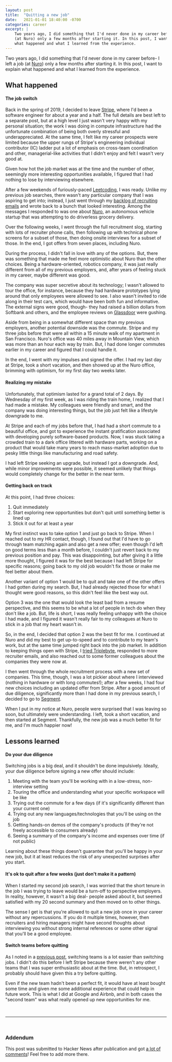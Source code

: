 ```yaml
---
layout: post
title:  "Quitting a new job"
date:   2021-01-01 18:40:00 -0700
categories: career
excerpt: |
    Two years ago, I did something that I'd never done in my career before- I left a job
    (at Nuro) only a few months after starting it. In this post, I want to explain
    what happened and what I learned from the experience.
---
```


Two years ago, I did something that I'd never done in my career before- I left a job
(at [Nuro](https://nuro.ai)) only a few months after starting it. In this post, I want to explain
what happened and what I learned from the experience.

## What happened

#### The job switch

Back in the spring of 2019, I decided to leave [Stripe](https://www.stripe.com), where I'd
been a software engineer for about a year and a half. The full details are best left
to a separate post, but at a high level I just wasn't very happy with my personal situation; the
work I was doing in compute infrastructure had the unfortunate combination of being both
overly stressful and underappreciated. At the same time, I felt like my career prospects
were limited because the upper rungs of Stripe's engineering individual contributor (IC) ladder put
a lot of emphasis on cross-team coordination and other, managerial-like activities that I didn't
enjoy and felt I wasn't very good at.

Given how hot the job market was at the time and the number of other, seemingly more interesting
opportunities available, I figured that I had nothing to lose by interviewing elsewhere.

After a few weekends of furiously-paced [Leetcoding](/blog/master-coding-interviews), I was ready.
Unlike my previous job searches, there wasn't any particular company that I was aspiring
to get into; instead, I just went through my [backlog of recruiting emails](/blog/six-years-of-emails)
and wrote back to a bunch that looked interesting. Among the messages I responded to was one
about [Nuro](https://nuro.ai), an autonomous vehicle startup that was attempting to do driverless
grocery delivery.

Over the following weeks, I went through the full recruitment slog, starting with lots of
recruiter phone calls, then following up with technical phone screens for a subset of
those, then doing onsite interviews for a subset of those. In the end, I got offers from seven
places, including Nuro.

During the process, I didn't fall in love with any of the options. But, there
was something that made me feel more optimistic about Nuro than the other choices. Being a
hardware-oriented, robotics company, it was just really different from all of my previous employers,
and, after years of feeling stuck in my career, maybe different was good.

The company was super secretive about its technology; I wasn't allowed to tour the office, for
instance, because they had hardware prototypes lying around that only employees were allowed to
see. I also wasn't invited to ride along in their test cars, which would have been both fun and
informative. The external signs were good, though- they had raised a billion dollars from Softbank
and others, and the employee reviews on [Glassdoor](https://www.glassdoor.com) were gushing.

Aside from being in a somewhat different space than my previous employers, another potential
downside was the commute. Stripe and my three jobs before that were all within a 15 minute walk
of my apartment in San Francisco. Nuro's office was 40 miles away in Mountain View, which was
more than an hour each way by train. But, I had done longer commutes earlier in my career and figured
that I could handle it.

In the end, I went with my impulses and signed the offer. I had my last day at Stripe, took a short
vacation, and then showed up at the Nuro office, brimming with optimism, for my first day two weeks
later.

#### Realizing my mistake

Unfortunately, that optimism lasted for a grand total of 2 days. By Wednesday of my first week,
as I was riding the train home, I realized that I had made a mistake. My colleagues were
friendly and smart, and the company was doing interesting things, but the job just felt like a
lifestyle downgrade to me.

At Stripe and each of my jobs before that, I had had a short commute to a beautiful office, and
got to experience the instant gratification associated with developing purely software-based
products. Now, I was stuck taking a crowded train to a dark office littered with hardware parts,
working on a product that would take many years to reach mass-market adoption due to pesky little
things like manufacturing and road safety.

I had left Stripe seeking an upgrade, but instead I got a downgrade. And, while minor improvements
were possible, it seemed unlikely that things would completely change for the better in the near
term.

#### Getting back on track

At this point, I had three choices:

1. Quit immediately
2. Start exploring new opportunities but don't quit until something better is lined up
3. Stick it out for at least a year

My first instinct was to take option 1 and just go back to Stripe. When I reached out to my HR
contact, though, I found out that I'd have to go through team matching again and also get a new
offer; even though I'd left on good terms less than a month before, I couldn't just revert back to
my previous position and pay. This was disappointing, but after giving it a little more thought,
I figured it was for the best because I had left Stripe for specific reasons; going back
to my old job wouldn't fix those or make me feel better about them.

Another variant of option 1 would be to quit and take one of the other offers I had gotten
during my search. But, I had already rejected those for what I thought were good reasons,
so this didn't feel like the best way out.

Option 3 was the one that would look the least bad from a resume perspective, and this seems to be
what a lot of people in tech do when they don't like a job. But, life is short, I was really feeling
unhappy with the choice I had made, and I figured it wasn't really fair to my colleagues at Nuro to
stick in a job that my heart wasn't in.

So, in the end, I decided that option 2 was the best fit for me. I continued at Nuro and did my best
to get up-to-speed and to contribute to my team's work, but at the same time jumped right back
into the job market. In addition to keeping things open with Stripe, I
[tried Triplebyte](/blog/triplebyte-review), responded to more recruiter emails, and also
reached out to some former colleagues about the companies they were now at.

I then went through the whole recruitment process with a new set of companies. This time,
though, I was a lot pickier about where I interviewed (nothing in hardware or with long commutes!);
after a few weeks, I had four new choices including an updated offer from Stripe. After
a good amount of due diligence, significantly more than I had done in my previous search, I
decided to go to [Segment](https://segment.com).

When I put in my notice at Nuro, people were surprised that I was leaving so soon, but ultimately
were understanding. I left, took a short vacation, and then started at Segment. Thankfully,
the new job was a much better fit for me, and I'm much happier now!

## Lessons learned

#### Do your due diligence

Switching jobs is a big deal, and it shouldn't be done impulsively. Ideally, your due
diligence before signing a new offer should include:

1. Meeting with the team you'll be working with in a low-stress, non-interview setting
2. Touring the office and understanding what your specific workspace will be like
3. Trying out the commute for a few days (if it's significantly different than your current one)
4. Trying out any new languages/technologies that you'll be using on the job
5. Getting hands-on demos of the company's products (if they're not freely accessible to consumers
  already)
6. Seeing a summary of the company's income and expenses over time (if not public)

Learning about these things doesn't guarantee that you'll be happy in your new job, but it
at least reduces the risk of any unexpected surprises after you start.

#### It's ok to quit after a few weeks (just don't make it a pattern)

When I started my second job search, I was worried that the short
tenure in the job I was trying to leave would be a turn-off to perspective employers. In reality,
however, it wasn't a big deal- people asked about it, but seemed satisfied with my 20 second
summary and then moved on to other things.

The sense I get is that you're allowed to quit a new job once in your career without any
repercussions. If you do it multiple times, however, then recruiters and hiring managers might
have second thoughts about interviewing you without strong internal references or some other signal
that you'll be a good employee.

#### Switch teams before quitting

As I noted in a [previous post](/blog/leaving-a-job), switching teams is a lot easier than
switching jobs. I didn't do this before I left Stripe because there weren't any other teams that I
was super enthusiastic about at the time. But, in retrospect, I probably should have given this a
try before quitting.

Even if the new team hadn't been a perfect fit, it would have at least bought some time and given
me some additional experience that could help in future work. This is what I did at Google
and Airbnb, and in both cases the "second team" was what really opened up new opportunities for me.

<br/>

---

<br/>

### Addendum

This post was submitted to Hacker News after publication and got
[a lot of comments](https://news.ycombinator.com/item?id=25637922)! Feel free to add more there.